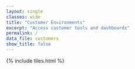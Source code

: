 ```yaml
---
layout: single
classes: wide
title: "Customer Environments"
excerpt: "Access customer tools and dashboards"
permalink: /
data_file: customers
show_title: false
---
```


<style>
  .page__title {
    text-align: center;
  }
</style>

{% include tiles.html %}
